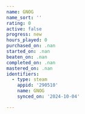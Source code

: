 ```yaml
---
name: GNOG
name_sort: ''
rating: 0
active: false
progress: new
hours_played: 0
purchased_on: .nan
started_on: .nan
beaten_on: .nan
completed_on: .nan
mastered_on: .nan
identifiers:
  - type: steam
    appid: '290510'
    name: GNOG
    synced_on: '2024-10-04'

---
```

